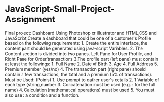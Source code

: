 # JavaScript-Small-Project-Assignment
  Final project: Dashboard Using Photoshop or illustrator and HTML,CSS and JavaScript,Create a dashboard that could be one of a customer's Profile based on the following requirements:  1. Create the entire interface, the content part should be  generated using java-script Variables. 2. The Content section is divided into two panes. Left Pane for User Profile, and Right Pane for Order/transactions 3.The profile part (left pane) must contain at least the followings:    1. Full  Name    2. Date of Birth    3. Age    4. Full Address    5. Premium member (yes/no)  4. The transaction part (right pane) should contain a few transactions, the  total and a premium (5% of transactions).  Must  be Used: (Points)  1. Use prompt to gather user's details 2. 1 Variable of each type (string,number 3. Concatenation must be used (e.g. : for the full name) 4. Calculation (mathematical operations) must be used 5. You must also use : a condition and a function.
